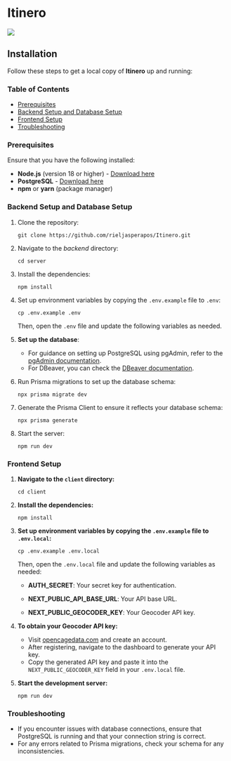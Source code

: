 # Itinero

![](../images/itinero-banner.png)

## Installation

Follow these steps to get a local copy of **Itinero** up and running:

### Table of Contents

- [Prerequisites](#prerequisites)
- [Backend Setup and Database Setup](#backend-setup-and-database-setup)
- [Frontend Setup](#frontend-setup)
- [Troubleshooting](#troubleshooting)

### Prerequisites

Ensure that you have the following installed:

- **Node.js** (version 18 or higher) - [Download here](https://nodejs.org/)
- **PostgreSQL** - [Download here](https://www.postgresql.org/download/)
- **npm** or **yarn** (package manager)

### Backend Setup and Database Setup

1. Clone the repository:

    ```
    git clone https://github.com/rieljasperapos/Itinero.git
    ```

2. Navigate to the *backend* directory:

    ```
    cd server
    ```

3. Install the dependencies:

    ```
    npm install
    ```

4. Set up environment variables by copying the `.env.example` file to `.env`:

    ```
    cp .env.example .env
    ```
   Then, open the `.env` file and update the following variables as needed.

5. **Set up the database**:
   - For guidance on setting up PostgreSQL using pgAdmin, refer to the [pgAdmin documentation](https://www.pgadmin.org/docs/).
   - For DBeaver, you can check the [DBeaver documentation](https://dbeaver.com/docs/).

6. Run Prisma migrations to set up the database schema:

    ```
    npx prisma migrate dev
    ```

7. Generate the Prisma Client to ensure it reflects your database schema:

    ```
    npx prisma generate
    ```

8. Start the server:

    ```
    npm run dev
    ```

### Frontend Setup

1. **Navigate to the `client` directory:**

    ```
    cd client
    ```

2. **Install the dependencies:**

    ```
    npm install
    ```

3. **Set up environment variables by copying the `.env.example` file to `.env.local`:**

    ```
    cp .env.example .env.local
    ```
   Then, open the `.env.local` file and update the following variables as needed:

    - **AUTH_SECRET**: Your secret key for authentication.
    
    - **NEXT_PUBLIC_API_BASE_URL**: Your API base URL.
    
    - **NEXT_PUBLIC_GEOCODER_KEY**: Your Geocoder API key.

4. **To obtain your Geocoder API key:**
   - Visit [opencagedata.com](https://opencagedata.com) and create an account.
   - After registering, navigate to the dashboard to generate your API key.
   - Copy the generated API key and paste it into the `NEXT_PUBLIC_GEOCODER_KEY` field in your `.env.local` file.

5. **Start the development server:**

    ```
    npm run dev
    ```

### Troubleshooting

- If you encounter issues with database connections, ensure that PostgreSQL is running and that your connection string is correct.
- For any errors related to Prisma migrations, check your schema for any inconsistencies.



